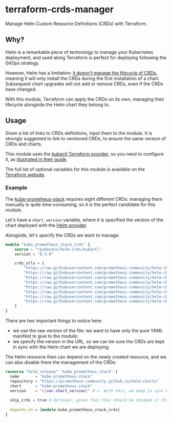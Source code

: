 # terraform-crds-manager

Manage Helm Custom Resource Definitions (CRDs) with Terraform. 

## Why?

Helm is a remarkable piece of technology to manage your Kubernetes deployment, and used along Terraform is perfect for deploying following the GitOps strategy.

However, Helm has a limitation: [it doesn't manage the lifecycle of CRDs][0], meaning it will only install the CRDs during the first installation of a chart. Subsequent chart upgrades will not add or remove CRDs, even if the CRDs have changed.

With this module, Terraform can apply the CRDs on its own, managing their lifecycle alongside the Helm chart they belong to.

## Usage

Given a list of links to CRDs definitions, input them to the module. It is strongly suggested to link to versioned CRDs, to ensure the same version of CRDs and charts.

This module uses the [kubectl Terraform provider][2], so you need to configure it, as [illustrated in their guide][3].

The full list of optional variables for this module is available on the [Terraform website][6].

### Example

The [kube-promeheus-stack][4] requires eight different CRDs: managing them manually is quite time-consuming, so it is the perfect candidate for this module.

Let's have a `chart_version` variable, where it is specified the version of the chart deployed with the [Helm provider][5].

Alongside, let's specify the CRDs we want to manage:

```terraform
module "kube_prometheus_stack_crds" {
    source = "rpadovani/helm-crds/kubectl"
    version = "0.3.0"

    crds_urls = [
        "https://raw.githubusercontent.com/prometheus-community/helm-charts/kube-prometheus-stack-${var.chart_version}/charts/kube-prometheus-stack/crds/crd-alertmanagerconfigs.yaml",
        "https://raw.githubusercontent.com/prometheus-community/helm-charts/kube-prometheus-stack-${var.chart_version}/charts/kube-prometheus-stack/crds/crd-alertmanagers.yaml",
        "https://raw.githubusercontent.com/prometheus-community/helm-charts/kube-prometheus-stack-${var.chart_version}/charts/kube-prometheus-stack/crds/crd-podmonitors.yaml",
        "https://raw.githubusercontent.com/prometheus-community/helm-charts/kube-prometheus-stack-${var.chart_version}/charts/kube-prometheus-stack/crds/crd-probes.yaml",
        "https://raw.githubusercontent.com/prometheus-community/helm-charts/kube-prometheus-stack-${var.chart_version}/charts/kube-prometheus-stack/crds/crd-prometheuses.yaml",
        "https://raw.githubusercontent.com/prometheus-community/helm-charts/kube-prometheus-stack-${var.chart_version}/charts/kube-prometheus-stack/crds/crd-prometheusrules.yaml",
        "https://raw.githubusercontent.com/prometheus-community/helm-charts/kube-prometheus-stack-${var.chart_version}/charts/kube-prometheus-stack/crds/crd-servicemonitors.yaml",
        "https://raw.githubusercontent.com/prometheus-community/helm-charts/kube-prometheus-stack-${var.chart_version}/charts/kube-prometheus-stack/crds/crd-thanosrulers.yaml",
    ]
}
```

There are two important things to notice here:
- we use the raw version of the file: we want to have only the pure YAML manifest to give to the module;
- we specify the version in the URL, so we can be sure the CRDs are kept in sync with the Helm chart we are deploying;

The Helm resource then can depend on the newly created resource, and we can also disable there the management of the CRDs:

```terraform
resource "helm_release" "kube_prometheus_stack" {
  name       = "kube-prometheus-stack"
  repository = "https://prometheus-community.github.io/helm-charts"
  chart      = "kube-prometheus-stack"
  version    = "${var.chart_version}" # <- With this, we keep in sync Helm Chart and CRDs
  
  skip_crds = true # Optional, given that they should be skipped if they are already present
  
  depends_on = [module.kube_prometheus_stack_crds]
}
```

[0]: https://helm.sh/docs/chart_best_practices/custom_resource_definitions/
[2]: https://registry.terraform.io/providers/gavinbunney/kubectl/1.14.0
[3]: https://registry.terraform.io/providers/gavinbunney/kubectl/latest/docs#configuration
[4]: https://github.com/prometheus-community/helm-charts/blob/main/charts/kube-prometheus-stack/README.md
[5]: https://registry.terraform.io/providers/hashicorp/helm/latest/docs
[6]: https://registry.terraform.io/modules/rpadovani/helm-crds/kubectl/latest?tab=inputs
